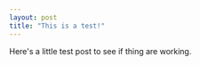 ```yaml
---
layout: post
title: "This is a test!"
---
```

Here's a little test post to see if thing are working.